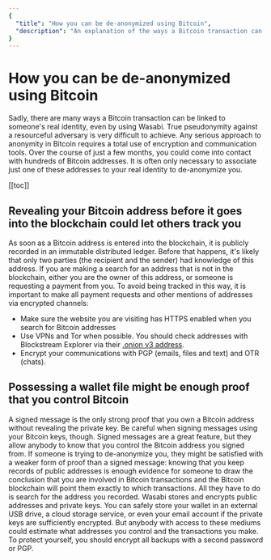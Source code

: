 ```yaml
---
{
  "title": "How you can be de-anonymized using Bitcoin",
  "description": "An explanation of the ways a Bitcoin transaction can be linked to someone's real identity. This is the Wasabi documentation, an archive of knowledge about the open-source, non-custodial and privacy-focused Bitcoin wallet for desktop."
}
---
```


# How you can be de-anonymized using Bitcoin

Sadly, there are many ways a Bitcoin transaction can be linked to someone's real identity, even by using Wasabi.
True pseudonymity against a resourceful adversary is very difficult to achieve.
Any serious approach to anonymity in Bitcoin requires a total use of encryption and communication tools.
Over the course of just a few months, you could come into contact with hundreds of Bitcoin addresses.
It is often only necessary to associate just one of these addresses to your real identity to de-anonymize you.


[[toc]]

## Revealing your Bitcoin address before it goes into the blockchain could let others track you

As soon as a Bitcoin address is entered into the blockchain, it is publicly recorded in an immutable distributed ledger.
Before that happens, it's likely that only two parties (the recipient and the sender) had knowledge of this address.
If you are making a search for an address that is not in the blockchain, either you are the owner of this address, or someone is requesting a payment from you.
To avoid being tracked in this way, it is important to make all payment requests and other mentions of addresses via encrypted channels:
- Make sure the website you are visiting has HTTPS enabled when you search for Bitcoin addresses
- Use VPNs and Tor when possible. You should check addresses with Blockstream Explorer via their [.onion v3 address](http://explorerzydxu5ecjrkwceayqybizmpjjznk5izmitf2modhcusuqlid.onion/).
- Encrypt your communications with PGP (emails, files and text) and OTR (chats).


## Possessing a wallet file might be enough proof that you control Bitcoin

A signed message is the only strong proof that you own a Bitcoin address without revealing the private key.
Be careful when signing messages using your Bitcoin keys, though.
Signed messages are a great feature, but they allow anybody to know that you control the Bitcoin address you signed from.
If someone is trying to de-anonymize you, they might be satisfied with a weaker form of proof than a signed message: knowing that you keep records of public addresses is enough evidence for someone to draw the conclusion that you are involved in Bitcoin transactions and the Bitcoin blockchain will point them exactly to which transactions.
All they have to do is search for the address you recorded.
Wasabi stores and encrypts public addresses and private keys.
You can safely store your wallet in an external USB drive, a cloud storage service, or even your email account if the private keys are sufficiently encrypted.
But anybody with access to these mediums could estimate what addresses you control and the transactions you make.
To protect yourself, you should encrypt all backups with a second password or PGP.
